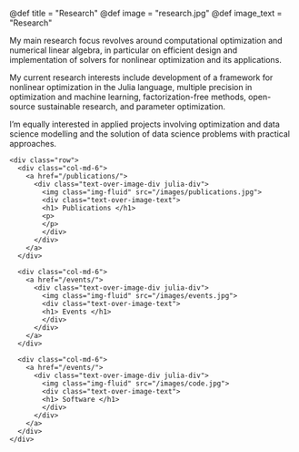 @def title = "Research"
@def image = "research.jpg"
@def image_text = "Research"


My main research focus revolves around computational optimization and numerical linear algebra, in particular on efficient design and implementation of solvers for nonlinear optimization and its applications.

My current research interests include development of a framework for nonlinear optimization in the Julia language, multiple precision in optimization and machine learning, factorization-free methods, open-source sustainable research, and parameter optimization.

I’m equally interested in applied projects involving optimization and data science modelling and the solution of data science problems with practical approaches.

~~~
<div class="row">
  <div class="col-md-6">
    <a href="/publications/">
      <div class="text-over-image-div julia-div">
        <img class="img-fluid" src="/images/publications.jpg">
        <div class="text-over-image-text">
        <h1> Publications </h1>
        <p>
        </p>
        </div>
      </div>
    </a>
  </div>

  <div class="col-md-6">
    <a href="/events/">
      <div class="text-over-image-div julia-div">
        <img class="img-fluid" src="/images/events.jpg">
        <div class="text-over-image-text">
        <h1> Events </h1>
        </div>
      </div>
    </a>
  </div>

  <div class="col-md-6">
    <a href="/events/">
      <div class="text-over-image-div julia-div">
        <img class="img-fluid" src="/images/code.jpg">
        <div class="text-over-image-text">
        <h1> Software </h1>
        </div>
      </div>
    </a>
  </div>
</div>
~~~
